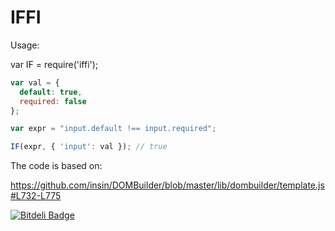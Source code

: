 IFFI
===

Usage:

var IF = require('iffi');

```javascript
var val = {
  default: true,
  required: false
};

var expr = "input.default !== input.required";

IF(expr, { 'input': val }); // true
```

The code is based on:

https://github.com/insin/DOMBuilder/blob/master/lib/dombuilder/template.js#L732-L775


[![Bitdeli Badge](https://d2weczhvl823v0.cloudfront.net/psichi/iffi/trend.png)](https://bitdeli.com/free "Bitdeli Badge")

